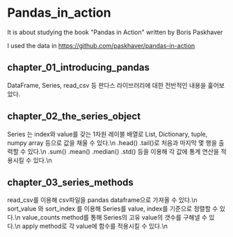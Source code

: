 # Pandas_in_action 
It is about studying the book "Pandas in Action" written by Boris Paskhaver 

I used the data in https://github.com/paskhaver/pandas-in-action

## chapter_01_introducing_pandas
 DataFrame, Series, read_csv 등 판다스 라이브러리에 대한 전반적인 내용을 훑어보았다.

## chapter_02_the_series_object
 Series 는 index와 value를 갖는 1차원 레이블 배열로 List, Dictionary, tuple, numpy array 등으로 값을 채울 수 있다.\n
 .head() .tail()로 처음과 마지막 몇 행을 출력할 수 있다.\n
 .sum() .mean() .median() .std() 등을 이용해 각 값에 통계 연산을 적용시킬 수 있다.\n
## chapter_03_series_methods
 read_csv를 이용해 csv파일을 pandas dataframe으로 가져올 수 있다.\n
 sort_value 와 sort_index 를 이용해 Series를 value, index를 기준으로 정렬할 수 있다.\n
 value_counts method를 통해 Series의 고유 value의 갯수를 구해낼 수 있다.\n
 apply method로 각 value에 함수를 적용시킬 수 있다.\n
 
